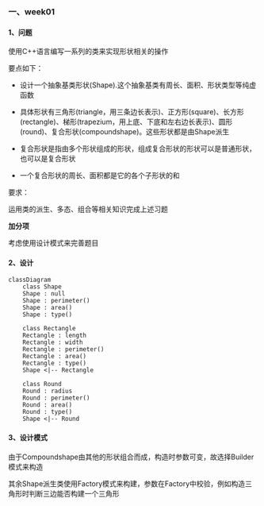 ### 一、week01

#### 1、问题

使用C++语言编写一系列的类来实现形状相关的操作

要点如下：

- 设计一个抽象基类形状(Shape).这个抽象基类有周长、面积、形状类型等纯虚函数

- 具体形状有三角形(triangle，用三条边长表示)、正方形(square)、长方形(rectangle)、梯形(trapezium，用上底、下底和左右边长表示)、圆形(round)、复合形状(compoundshape)。这些形状都是由Shape派生
- 复合形状是指由多个形状组成的形状，组成复合形状的形状可以是普通形状，也可以是复合形状

- 一个复合形状的周长、面积都是它的各个子形状的和

要求：

运用类的派生、多态、组合等相关知识完成上述习题

**加分项**

考虑使用设计模式来完善题目

#### 2、设计

```mermaid
classDiagram
    class Shape
    Shape : null
    Shape : perimeter()
    Shape : area()
    Shape : type()
    
    class Rectangle
    Rectangle : length
    Rectangle : width
    Rectangle : perimeter()
    Rectangle : area()
    Rectangle : type()
    Shape <|-- Rectangle
    
    class Round
    Round : radius
    Round : perimeter()
    Round : area()
    Round : type()
    Shape <|-- Round
```



#### 3、设计模式

由于Compoundshape由其他的形状组合而成，构造时参数可变，故选择Builder模式来构造

其余Shape派生类使用Factory模式来构建，参数在Factory中校验，例如构造三角形时判断三边能否构建一个三角形